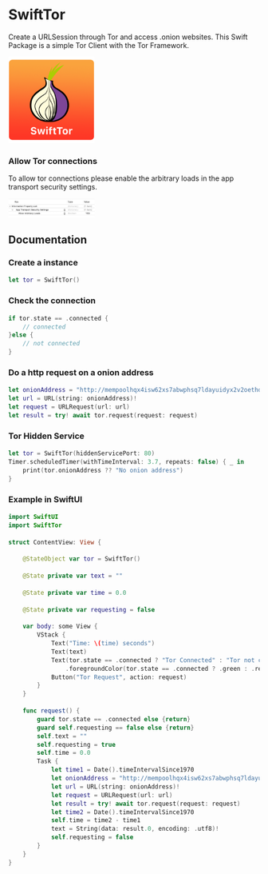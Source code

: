 # SwiftTor

Create a URLSession through Tor and access .onion websites. This Swift Package is a simple Tor Client with the Tor Framework.

<img src="https://github.com/FlorianHubl/SwiftTor/blob/main/SwiftTor.png" width="173" height="173">

### Allow Tor connections

To allow tor connections please enable the arbitrary loads in the app transport security settings.

<img src="https://github.com/FlorianHubl/SwiftTor/blob/main/allow.png" width="173">

## Documentation

### Create a instance

```swift
let tor = SwiftTor()
```

### Check the connection

```swift
if tor.state == .connected {
    // connected
}else {
    // not connected
}
```

### Do a http request on a onion address

```swift
let onionAddress = "http://mempoolhqx4isw62xs7abwphsq7ldayuidyx2v2oethdhhj6mlo2r6ad.onion/api/v1/fees/recommended"
let url = URL(string: onionAddress)!
let request = URLRequest(url: url)
let result = try! await tor.request(request: request)
```

### Tor Hidden Service
```swift
let tor = SwiftTor(hiddenServicePort: 80)
Timer.scheduledTimer(withTimeInterval: 3.7, repeats: false) { _ in
    print(tor.onionAddress ?? "No onion address")
}
```


### Example in SwiftUI

```swift
import SwiftUI
import SwiftTor

struct ContentView: View {
    
    @StateObject var tor = SwiftTor()
    
    @State private var text = ""
    
    @State private var time = 0.0
    
    @State private var requesting = false
    
    var body: some View {
        VStack {
            Text("Time: \(time) seconds")
            Text(text)
            Text(tor.state == .connected ? "Tor Connected" : "Tor not connected")
                .foregroundColor(tor.state == .connected ? .green : .red)
            Button("Tor Request", action: request)
        }
    }
    
    func request() {
        guard tor.state == .connected else {return}
        guard self.requesting == false else {return}
        self.text = ""
        self.requesting = true
        self.time = 0.0
        Task {
            let time1 = Date().timeIntervalSince1970
            let onionAddress = "http://mempoolhqx4isw62xs7abwphsq7ldayuidyx2v2oethdhhj6mlo2r6ad.onion/api/v1/fees/recommended"
            let url = URL(string: onionAddress)!
            let request = URLRequest(url: url)
            let result = try! await tor.request(request: request)
            let time2 = Date().timeIntervalSince1970
            self.time = time2 - time1
            text = String(data: result.0, encoding: .utf8)!
            self.requesting = false
        }
    }
}
```

